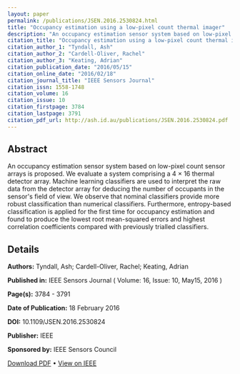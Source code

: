 ```yaml
---
layout: paper
permalink: /publications/JSEN.2016.2530824.html
title: "Occupancy estimation using a low-pixel count thermal imager"
description: "An occupancy estimation sensor system based on low-pixel count sensor arrays is proposed."
citation_title: "Occupancy estimation using a low-pixel count thermal imager"
citation_author_1: "Tyndall, Ash"
citation_author_2: "Cardell-Oliver, Rachel"
citation_author_3: "Keating, Adrian"
citation_publication_date: "2016/05/15"
citation_online_date: "2016/02/18"
citation_journal_title: "IEEE Sensors Journal"
citation_issn: 1558-1748
citation_volume: 16
citation_issue: 10
citation_firstpage: 3784
citation_lastpage: 3791
citation_pdf_url: http://ash.id.au/publications/JSEN.2016.2530824.pdf
---
```


## Abstract
An occupancy estimation sensor system based on low-pixel count sensor arrays is proposed. We evaluate a system comprising a 4 × 16 thermal detector array. Machine learning classifiers are used to interpret the raw data from the detector array for deducing the number of occupants in the sensor's field of view. We observe that nominal classifiers provide more robust classification than numerical classifiers. Furthermore, entropy-based classification is applied for the first time for occupancy estimation and found to produce the lowest root mean-squared errors and highest correlation coefficients compared with previously trialled classifiers.

## Details
**Authors:** Tyndall, Ash; Cardell-Oliver, Rachel; Keating, Adrian

**Published in:** IEEE Sensors Journal ( Volume: 16, Issue: 10, May15, 2016 )

**Page(s):** 3784 - 3791

**Date of Publication:** 18 February 2016

**DOI:** 10.1109/JSEN.2016.2530824

**Publisher:** IEEE

**Sponsored by:** IEEE Sensors Council

[Download PDF](JSEN.2016.2530824.pdf) &bull; [View on IEEE](https://doi.org/10.1109/JSEN.2016.2530824)